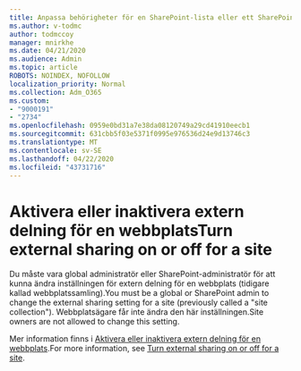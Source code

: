 ```yaml
---
title: Anpassa behörigheter för en SharePoint-lista eller ett SharePoint-bibliotek
ms.author: v-todmc
author: todmccoy
manager: mnirkhe
ms.date: 04/21/2020
ms.audience: Admin
ms.topic: article
ROBOTS: NOINDEX, NOFOLLOW
localization_priority: Normal
ms.collection: Adm_O365
ms.custom:
- "9000191"
- "2734"
ms.openlocfilehash: 0959e0bd31a7e38da08120749a29cd41910eecb1
ms.sourcegitcommit: 631cbb5f03e5371f0995e976536d24e9d13746c3
ms.translationtype: MT
ms.contentlocale: sv-SE
ms.lasthandoff: 04/22/2020
ms.locfileid: "43731716"
---
```

# <a name="turn-external-sharing-on-or-off-for-a-site"></a><span data-ttu-id="e2420-102">Aktivera eller inaktivera extern delning för en webbplats</span><span class="sxs-lookup"><span data-stu-id="e2420-102">Turn external sharing on or off for a site</span></span>

<span data-ttu-id="e2420-103">Du måste vara global administratör eller SharePoint-administratör för att kunna ändra inställningen för extern delning för en webbplats (tidigare kallad webbplatssamling).</span><span class="sxs-lookup"><span data-stu-id="e2420-103">You must be a global or SharePoint admin to change the external sharing setting for a site (previously called a "site collection").</span></span> <span data-ttu-id="e2420-104">Webbplatsägare får inte ändra den här inställningen.</span><span class="sxs-lookup"><span data-stu-id="e2420-104">Site owners are not allowed to change this setting.</span></span> 

<span data-ttu-id="e2420-105">Mer information finns i [Aktivera eller inaktivera extern delning för en webbplats](https://docs.microsoft.com/sharepoint/change-external-sharing-site).</span><span class="sxs-lookup"><span data-stu-id="e2420-105">For more information, see [Turn external sharing on or off for a site](https://docs.microsoft.com/sharepoint/change-external-sharing-site).</span></span>

